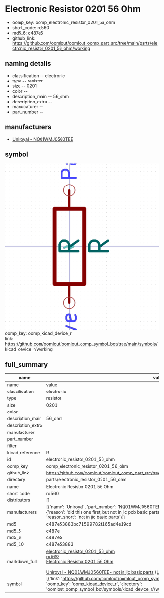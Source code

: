 # Electronic Resistor 0201 56 Ohm

  
* oomp_key: oomp_electronic_resistor_0201_56_ohm 
* short_code: ro560
* md5_6: c487e5  
* github_link: https://github.com/oomlout/oomlout_oomp_part_src/tree/main/parts/electronic_resistor_0201_56_ohm/working  
## naming details
* classification -- electronic
* type -- resistor
* size -- 0201
* color -- 
* description_main -- 56_ohm
* description_extra -- 
* manucaturer -- 
* part_number -- 


## manufacturers
* [Uniroyal - NQ01WMJ0560TEE]()  

## symbol

![](symbol/0/working/working_600.png)  
oomp_key: oomp_kicad_device_r  
link: https://github.com/oomlout/oomlout_oomp_symbol_bot/tree/main/symbols/kicad_device_r/working  


## full_summary
| name | value | 
| --- | --- | 
| name | value | 
| classification | electronic | 
| type | resistor | 
| size | 0201 | 
| color |  | 
| description_main | 56_ohm | 
| description_extra |  | 
| manufacturer |  | 
| part_number |  | 
| filter |  | 
| kicad_reference | R | 
| id | electronic_resistor_0201_56_ohm | 
| oomp_key | oomp_electronic_resistor_0201_56_ohm | 
| github_link | https://github.com/oomlout/oomlout_oomp_part_src/tree/main/parts/electronic_resistor_0201_56_ohm/working | 
| directory | parts/electronic_resistor_0201_56_ohm | 
| name | Electronic Resistor 0201 56 Ohm | 
| short_code | ro560 | 
| distributors | [] | 
| manufacturers | [{'name': 'Uniroyal', 'part_number': 'NQ01WMJ0560TEE', 'link': '', 'id': 'manufacturer_uniroyal', 'note': {'reason': 'did this one first, but not in jlc pcb basic parts and 1 percent are and they are the same price', 'reason_short': 'not in jlc basic parts'}}] | 
| md5 | c487e53883bc71599782f165ad4e19cd | 
| md5_5 | c487e | 
| md5_6 | c487e5 | 
| md5_10 | c487e53883 | 
| markdown_full | [electronic_resistor_0201_56_ohm](https://github.com/oomlout/oomlout_oomp_part_src/tree/main/parts/electronic_resistor_0201_56_ohm/working)<br>[ro560](https://github.com/oomlout/oomlout_oomp_part_src/tree/main/parts/electronic_resistor_0201_56_ohm/working)<br>[Electronic Resistor 0201 56 Ohm](https://github.com/oomlout/oomlout_oomp_part_src/tree/main/parts/electronic_resistor_0201_56_ohm/working)<br><br>[Uniroyal - NQ01WMJ0560TEE- not in jlc basic parts]() [(L)  ](https://www.lcsc.com/search?q=NQ01WMJ0560TEE)[(D)  ](https://www.digikey.com/en/products?keywords=NQ01WMJ0560TEE)[(M)  ](https://www.mouser.com/Search/Refine?Keyword=NQ01WMJ0560TEE)[(N)  ](https://www.newark.com/search?st=NQ01WMJ0560TEE)[(SZ)  ](https://so.szlcsc.com/global.html?k=NQ01WMJ0560TEE)<br> | 
| symbol | [{'link': 'https://github.com/oomlout/oomlout_oomp_symbol_bot/tree/main/symbols/kicad_device_r', 'oomp_key': 'oomp_kicad_device_r', 'directory': 'oomlout_oomp_symbol_bot/symbols/kicad_device_r//working/working.kicad_sym'}] | 
